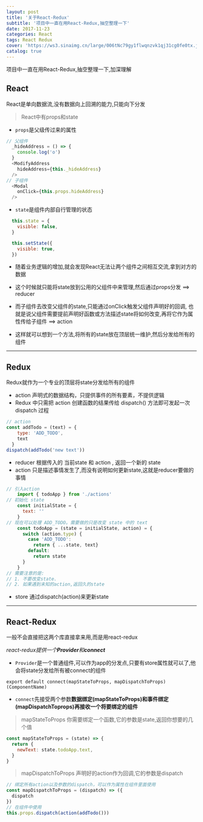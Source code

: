 ```yaml
---
layout: post
title: '关于React-Redux'
subtitle: '项目中一直在用React-Redux,抽空整理一下'
date: 2017-11-23
categories: React
tags: React Redux
cover: 'https://ws3.sinaimg.cn/large/006tNc79gy1flwqnzvk1qj31cg0fe0tx.jpg'
catalog: true
---
```


项目中一直在用React-Redux,抽空整理一下,加深理解

## React
React是单向数据流,没有数据向上回溯的能力,只能向下分发
> React中有props和state

* `props`是父级传过来的属性

```javascript
// 父组件
  _hideAddress = () => {
    console.log('o')
  }
  <ModifyAddress
    hideAddress={this._hideAddress}
  />
// 子组件
  <Modal
    onClick={this.props.hideAddress}
  />
```

* `state`是组件内部自行管理的状态

```javascript
  this.state = {
    visible: false,
  }

  this.setState({
    visible: true,
  })
```

* 随着业务逻辑的增加,就会发现React无法让两个组件之间相互交流,拿到对方的数据

* 这个时候就只能将state放到公用的父组件中来管理,然后通过props分发 ==> reducer

* 而子组件去改变父组件的state,只能通过onClick触发父组件声明好的回调,
也就是说父组件需要提前声明好函数或方法描述state将如何改变,再将它作为属性传给子组件 ==> action

* 这样就可以想到一个方法,将所有的state放在顶层统一维护,然后分发给所有的组件

---

## Redux
Redux就作为一个专业的顶层将state分发给所有的组件

* action 声明式的数据结构，只提供事件的所有要素，不提供逻辑
* Redux 中只需把 action 创建函数的结果传给 dispatch() 方法即可发起一次 dispatch 过程

```jsx
// action
const addTodo = (text) = {
    type: 'ADD_TODO',
    text
  }
dispatch(addTodo('new text'))
```
* reducer 根据传入的 当前state 和 action , 返回一个新的 state
* action 只是描述事情发生了,而没有说明如何更新state,这就是reducer要做的事情

```jsx
// 引入action
    import { todoApp } from './actions'
// 初始化 state
    const initialState = {
      text: ''
    }
// 现在可以处理 ADD_TODO。需要做的只是改变 state 中的 text
    const todoApp = (state = initialState, action) = {
      switch (action.type) {
        case 'ADD_TODO':
          return { ...state, text}
        default:
          return state
      }
    }
// 需要注意的是:
// 1. 不要改变state.
// 2. 如果遇到未知的action,返回久的state
```
* store 通过dispatch(action)来更新state

---

## React-Redux
一般不会直接把这两个库直接拿来用,而是用react-redux

*react-redux提供一个**Provider**和**connect***

* `Provider`是一个普通组件,可以作为app的分发点,只要有store属性就可以了,他会将state分发给所有被connect的组件

`export default connect(mapStateToProps, mapDispatchToProps)(ComponentName)`

* `connect`先接受两个参数**数据绑定(mapStateToProps)**和**事件绑定(mapDispatchToprops)**再接收一个**将要绑定的组件**

>  mapStateToProps 你需要绑定一个函数,它的参数是state,返回你想要的几个值

```jsx
const mapStateToProps = (state) => {
  return {
    newText: state.todoApp.text,
  }
}
```
> mapDispatchToProps 声明好的action作为回调,它的参数是dispatch

```jsx
// 绑定所有action以及参数的dispatch，可以作为属性在组件里面使用
const mapDispatchToProps = (dispatch) => ({
  dispatch
})
// 在组件中使用
this.props.dispatch(action(addTodo()))
```

